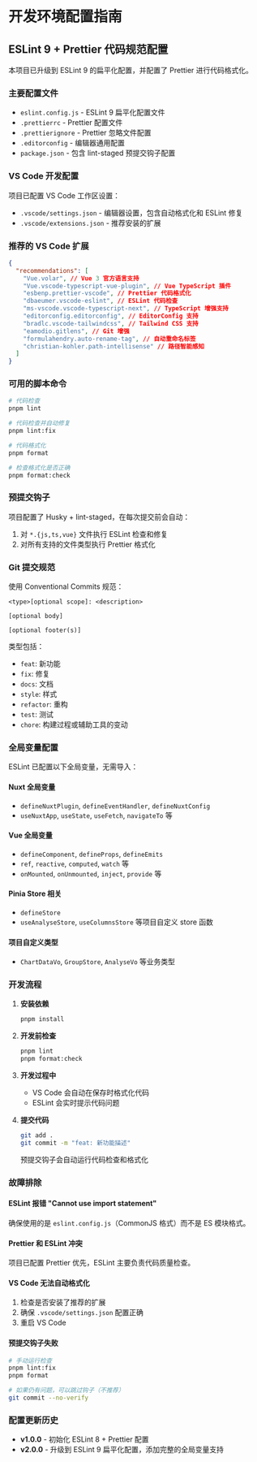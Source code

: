 # 开发环境配置指南

## ESLint 9 + Prettier 代码规范配置

本项目已升级到 ESLint 9 的扁平化配置，并配置了 Prettier 进行代码格式化。

### 主要配置文件

- `eslint.config.js` - ESLint 9 扁平化配置文件
- `.prettierrc` - Prettier 配置文件
- `.prettierignore` - Prettier 忽略文件配置
- `.editorconfig` - 编辑器通用配置
- `package.json` - 包含 lint-staged 预提交钩子配置

### VS Code 开发配置

项目已配置 VS Code 工作区设置：

- `.vscode/settings.json` - 编辑器设置，包含自动格式化和 ESLint 修复
- `.vscode/extensions.json` - 推荐安装的扩展

### 推荐的 VS Code 扩展

```json
{
  "recommendations": [
    "Vue.volar", // Vue 3 官方语言支持
    "Vue.vscode-typescript-vue-plugin", // Vue TypeScript 插件
    "esbenp.prettier-vscode", // Prettier 代码格式化
    "dbaeumer.vscode-eslint", // ESLint 代码检查
    "ms-vscode.vscode-typescript-next", // TypeScript 增强支持
    "editorconfig.editorconfig", // EditorConfig 支持
    "bradlc.vscode-tailwindcss", // Tailwind CSS 支持
    "eamodio.gitlens", // Git 增强
    "formulahendry.auto-rename-tag", // 自动重命名标签
    "christian-kohler.path-intellisense" // 路径智能感知
  ]
}
```

### 可用的脚本命令

```bash
# 代码检查
pnpm lint

# 代码检查并自动修复
pnpm lint:fix

# 代码格式化
pnpm format

# 检查格式化是否正确
pnpm format:check
```

### 预提交钩子

项目配置了 Husky + lint-staged，在每次提交前会自动：

1. 对 `*.{js,ts,vue}` 文件执行 ESLint 检查和修复
2. 对所有支持的文件类型执行 Prettier 格式化

### Git 提交规范

使用 Conventional Commits 规范：

```
<type>[optional scope]: <description>

[optional body]

[optional footer(s)]
```

类型包括：

- `feat`: 新功能
- `fix`: 修复
- `docs`: 文档
- `style`: 样式
- `refactor`: 重构
- `test`: 测试
- `chore`: 构建过程或辅助工具的变动

### 全局变量配置

ESLint 已配置以下全局变量，无需导入：

#### Nuxt 全局变量

- `defineNuxtPlugin`, `defineEventHandler`, `defineNuxtConfig`
- `useNuxtApp`, `useState`, `useFetch`, `navigateTo` 等

#### Vue 全局变量

- `defineComponent`, `defineProps`, `defineEmits`
- `ref`, `reactive`, `computed`, `watch` 等
- `onMounted`, `onUnmounted`, `inject`, `provide` 等

#### Pinia Store 相关

- `defineStore`
- `useAnalyseStore`, `useColumnsStore` 等项目自定义 store 函数

#### 项目自定义类型

- `ChartDataVo`, `GroupStore`, `AnalyseVo` 等业务类型

### 开发流程

1. **安装依赖**

   ```bash
   pnpm install
   ```

2. **开发前检查**

   ```bash
   pnpm lint
   pnpm format:check
   ```

3. **开发过程中**
   - VS Code 会自动在保存时格式化代码
   - ESLint 会实时提示代码问题

4. **提交代码**
   ```bash
   git add .
   git commit -m "feat: 新功能描述"
   ```
   预提交钩子会自动运行代码检查和格式化

### 故障排除

#### ESLint 报错 "Cannot use import statement"

确保使用的是 `eslint.config.js`（CommonJS 格式）而不是 ES 模块格式。

#### Prettier 和 ESLint 冲突

项目已配置 Prettier 优先，ESLint 主要负责代码质量检查。

#### VS Code 无法自动格式化

1. 检查是否安装了推荐的扩展
2. 确保 `.vscode/settings.json` 配置正确
3. 重启 VS Code

#### 预提交钩子失败

```bash
# 手动运行检查
pnpm lint:fix
pnpm format

# 如果仍有问题，可以跳过钩子（不推荐）
git commit --no-verify
```

### 配置更新历史

- **v1.0.0** - 初始化 ESLint 8 + Prettier 配置
- **v2.0.0** - 升级到 ESLint 9 扁平化配置，添加完整的全局变量支持
